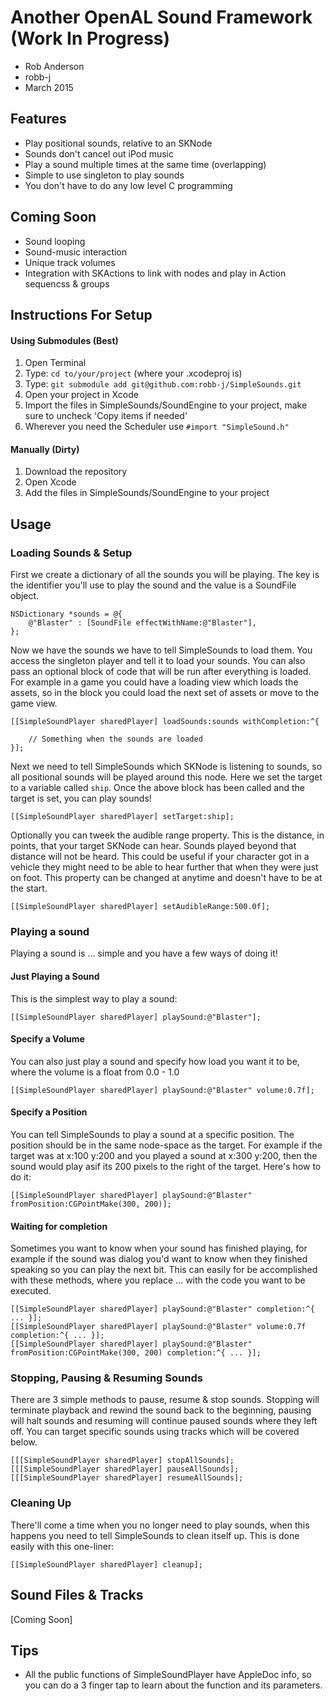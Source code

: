 # Another OpenAL Sound Framework (Work In Progress)
- Rob Anderson
- robb-j
- March 2015

## Features
- Play positional sounds, relative to an SKNode
- Sounds don't cancel out iPod music
- Play a sound multiple times at the same time (overlapping)
- Simple to use singleton to play sounds
- You don't have to do any low level C programming

## Coming Soon
- Sound looping
- Sound-music interaction
- Unique track volumes
- Integration with SKActions to link with nodes and play in Action sequencss & groups


## Instructions For Setup
#### Using Submodules (Best)
1. Open Terminal
2. Type: `cd to/your/project` (where your .xcodeproj is)
3. Type: `git submodule add git@github.com:robb-j/SimpleSounds.git`
4. Open your project in Xcode
5. Import the files in SimpleSounds/SoundEngine to your project, make sure to uncheck 'Copy items if needed'
6. Wherever you need the Scheduler use `#import "SimpleSound.h"`

#### Manually (Dirty)
1. Download the repository
2. Open Xcode
3. Add the files in SimpleSounds/SoundEngine to your project


## Usage
### Loading Sounds & Setup
First we create a dictionary of all the sounds you will be playing. The key is the identifier you'll use to play the sound and the value is a SoundFile object.

```objc
NSDictionary *sounds = @{
	@"Blaster" : [SoundFile effectWithName:@"Blaster"],
};
```

Now we have the sounds we have to tell SimpleSounds to load them. You access the singleton player and tell it to load your sounds. You can also pass an optional block of code that will be run after everything is loaded. For example in a game you could have a loading view which loads the assets, so in the block you could load the next set of assets or move to the game view.

```objc
[[SimpleSoundPlayer sharedPlayer] loadSounds:sounds withCompletion:^{
	
	// Something when the sounds are loaded
}];
```

Next we need to tell SimpleSounds which SKNode is listening to sounds, so all positional sounds will be played around this node. Here we set the target to a variable called `ship`. Once the above block has been called and the target is set, you can play sounds!

```objc
[[SimpleSoundPlayer sharedPlayer] setTarget:ship];
```

Optionally you can tweek the audible range property. This is the distance, in points, that your target SKNode can hear. Sounds played beyond that distance will not be heard. This could be useful if your character got in a vehicle they might need to be able to hear further that when they were just on foot. This property can be changed at anytime and doesn't have to be at the start.

```objc
[[SimpleSoundPlayer sharedPlayer] setAudibleRange:500.0f];
```



### Playing a sound
Playing a sound is ... simple and you have a few ways of doing it!

#### Just Playing a Sound
This is the simplest way to play a sound:

```objc
[[SimpleSoundPlayer sharedPlayer] playSound:@"Blaster"];
```
#### Specify a Volume
You can also just play a sound and specify how load you want it to be, where the volume is a float from 0.0 - 1.0

```objc
[[SimpleSoundPlayer sharedPlayer] playSound:@"Blaster" volume:0.7f];
```

#### Specify a Position
You can tell SimpleSounds to play a sound at a specific position. The position should be in the same node-space as the target. For example if the target was at x:100 y:200 and you played a sound at x:300 y:200, then the sound would play asif its 200 pixels to the right of the target. Here's how to do it:

```objc
[[SimpleSoundPlayer sharedPlayer] playSound:@"Blaster" fromPosition:CGPointMake(300, 200)];
```

#### Waiting for completion
Sometimes you want to know when your sound has finished playing, for example if the sound was dialog you'd want to know when they finished speaking so you can play the next bit. This can easily for be accomplished with these methods, where you replace ... with the code you want to be executed.

```objc
[[SimpleSoundPlayer sharedPlayer] playSound:@"Blaster" completion:^{ ... }];
[[SimpleSoundPlayer sharedPlayer] playSound:@"Blaster" volume:0.7f completion:^{ ... }];
[[SimpleSoundPlayer sharedPlayer] playSound:@"Blaster" fromPosition:CGPointMake(300, 200) completion:^{ ... }];
```

### Stopping, Pausing & Resuming Sounds
There are 3 simple methods to pause, resume & stop sounds. Stopping will terminate playback and rewind the sound back to the beginning, pausing will halt sounds and resuming will continue paused sounds where they left off. You can target specific sounds using tracks which will be covered below.

```objc
[[[SimpleSoundPlayer sharedPlayer] stopAllSounds];
[[[SimpleSoundPlayer sharedPlayer] pauseAllSounds];
[[[SimpleSoundPlayer sharedPlayer] resumeAllSounds];
```

### Cleaning Up
There'll come a time when you no longer need to play sounds, when this happens you need to tell SimpleSounds to clean itself up. This is done easily with this one-liner:

```objc
[[SimpleSoundPlayer sharedPlayer] cleanup];
```



## Sound Files & Tracks
[Coming Soon]



## Tips
- All the public functions of SimpleSoundPlayer have AppleDoc info, so you can do a 3 finger tap to learn about the function and its parameters.
